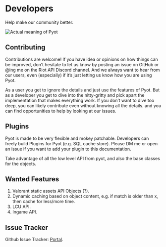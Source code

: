 # Developers

Help make our community better.

![Actual meaning of Pyot](https://cdn.discordapp.com/attachments/712398810717880352/787003735183720548/unknown.png)

## Contributing

Contributions are welcome! If you have idea or opinions on how things can be improved, don’t hesitate to let us know by posting an issue on GitHub or @ing me on the Riot API Discord channel. And we always want to hear from our users, even (especially) if it’s just letting us know how you are using Pyot.

As a user you get to ignore the details and just use the features of Pyot. But as a developer you get to dive into the nitty-gritty and pick apart the implementation that makes everything work. If you don’t want to dive too deep, you can likely contribute even without knowing all the details. and you can find opportunities to help by looking at our issues.

## Plugins

Pyot is made to be very flexible and mokey patchable. Developers can freely build Plugins for Pyot (e.g. SQL cache store). Please DM me or open an issue if you want to add your plugin to this documentation.

Take advantage of all the low level API from pyot, and also the base classes for the objects.

## Wanted Features

1. Valorant static assets API Objects (?).
2. Dynamic caching based on object content, e.g. if match is older than x, then cache for less/more time.
3. LCU API.
4. Ingame API.

## Issue Tracker

Github Issue Tracker: [Portal](https://github.com/paaksing/Pyot/issues).
